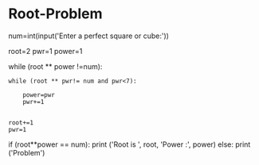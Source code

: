 # Root-Problem
num=int(input('Enter a perfect square or cube:'))

root=2
pwr=1
power=1

while (root ** power !=num):
    
    while (root ** pwr!= num and pwr<7):

        power=pwr
        pwr+=1
        

    root+=1
    pwr=1

    
if (root**power == num):
    print ('Root is ', root, 'Power :', power)
else:
    print ('Problem')
